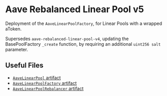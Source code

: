 # Aave Rebalanced Linear Pool v5

Deployment of the `AaveLinearPoolFactory`, for Linear Pools with a wrapped aToken.

Supersedes `aave-rebalanced-linear-pool-v4`, updating the BasePoolFactory `_create` function, by requiring an additional `uint256 salt` parameter.

## Useful Files

- [`AaveLinearPool` artifact](./artifact/AaveLinearPool.json)
- [`AaveLinearPoolFactory` artifact](./artifact/AaveLinearPoolFactory.json)
- [`AaveLinearPoolRebalancer` artifact](./artifact/AaveLinearPoolRebalancer.json)